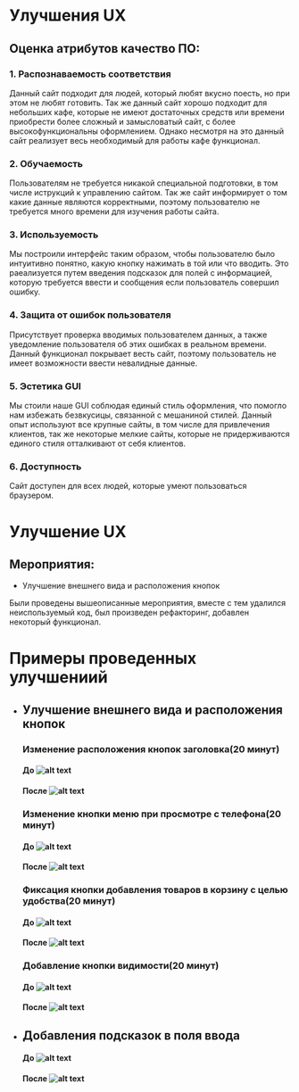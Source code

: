 # Улучшения UX
## Оценка атрибутов качество ПО:
### 1. Распознаваемость соответствия
Данный сайт подходит для людей, который любят вкусно поесть, но при этом не любят готовить. Так же данный сайт хорошо подходит для небольших кафе, которые не имеют достаточных средств или времени приобрести более сложный и замысловатый сайт, с более высокофункциональны оформлением. Однако несмотря на это данный сайт реализует весь необходимый для работы кафе функционал.
### 2. Обучаемость
Пользователям не требуется никакой специальной подготовки, в том числе иструкций к управлению сайтом. Так же сайт информирует о том какие данные являются корректными, поэтому пользователю не требуется много времени для изучения работы сайта.
### 3. Используемость
Мы построили интерфейс таким образом, чтобы пользователю было интуитивно понятно, какую кнопку нажимать в той или что вводить. Это раеализуется путем введения подсказок для полей с информацией, которую требуется ввести и сообщения если пользователь совершил ошибку.
### 4. Защита от ошибок пользователя
Присутствует проверка вводимых пользователем данных, а также уведомление пользователя об этих ошибках в реальном времени.
Данный функционал покрывает весть сайт, поэтому пользователь не имеет возможности ввести невалидные данные.
### 5. Эстетика GUI
Мы стоили наше GUI соблюдая единый стиль оформления, что помогло нам избежать безвкусицы, связанной с мешаниной стилей. Данный опыт используют все крупные сайты, в том числе для привлечения клиентов, так же некоторые мелкие сайты, которые не придерживаются единого стиля отталкивают от себя клиентов.
### 6. Доступность
Сайт доступен для всех людей, которые умеют пользоваться браузером.
# Улучшение UX
## Мероприятия:
* Улучшение внешнего вида и расположения кнопок

Были проведены вышеописанные мероприятия, вместе с тем удалился неиспользуемый код, был произведен рефакторинг, добавлен некоторый функционал.

# Примеры проведенных улучшениий

* ##  Улучшение внешнего вида и расположения кнопок
    ### Изменение расположения кнопок заголовка(20 минут)
    ####  До ![alt text](http://dl4.joxi.net/drive/2018/05/12/0030/2688/2009728/28/a625aab136.png)
    ####  После ![alt text](http://dl4.joxi.net/drive/2018/05/12/0030/2688/2009728/28/38d931d56f.png)
    ### Изменение кнопки меню при просмотре с телефона(20 минут)
    ####  До ![alt text](http://dl4.joxi.net/drive/2018/05/12/0030/2688/2009728/28/1dc2f35aab.png)
    ####  После ![alt text](http://dl3.joxi.net/drive/2018/05/12/0030/2688/2009728/28/bdce80db77.png)
    ### Фиксация кнопки добавления товаров в корзину с целью удобства(20 минут)
    ####  До ![alt text](http://dl4.joxi.net/drive/2018/05/12/0030/2688/2009728/28/f7a159fdf6.png)
    ####  После ![alt text](http://dl3.joxi.net/drive/2018/05/12/0030/2688/2009728/28/1dbc7c3e1f.png)
    ### Добавление кнопки видимости(20 минут)
    ####  До ![alt text](http://dl4.joxi.net/drive/2018/05/12/0030/2688/2009728/28/8fda23ce4c.png)
    ####  После ![alt text](http://dl3.joxi.net/drive/2018/05/12/0030/2688/2009728/28/2036194c80.png)
* ##  Добавления подсказок в поля ввода
    ####  До ![alt text](http://dl3.joxi.net/drive/2018/05/12/0030/2688/2009728/28/cc4d1bfd72.png)
    ####  После ![alt text](http://dl4.joxi.net/drive/2018/05/12/0030/2688/2009728/28/da4384918c.png)
